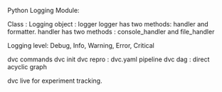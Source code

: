 Python Logging Module:

Class : Logging
object : logger
logger has two methods: handler and formatter.
handler has two methods : console_handler and file_handler

Logging level: Debug, Info, Warning, Error, Critical

dvc commands
dvc init
dvc repro : dvc.yaml pipeline
dvc dag : direct acyclic graph

dvc live for experiment tracking.

